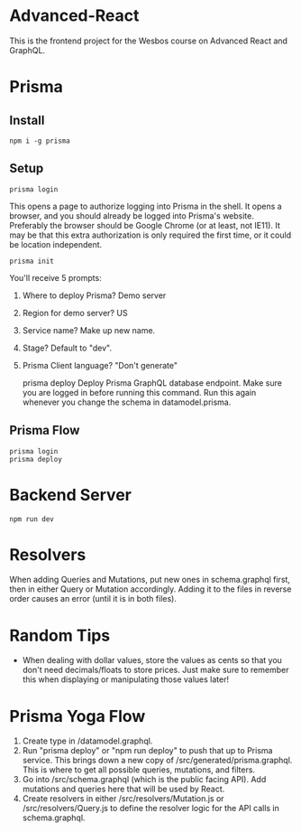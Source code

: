 # Advanced-React

This is the frontend project for the Wesbos course on Advanced React and GraphQL.

# Prisma
## Install
    npm i -g prisma

## Setup
    prisma login
This opens a page to authorize logging into Prisma in the shell. It opens a browser, and you should already be logged into Prisma's website. Preferably the browser should be Google Chrome (or at least, not IE11). It may be that this extra authorization is only required the first time, or it could be location independent.

    prisma init
You'll receive 5 prompts:
1. Where to deploy Prisma? Demo server
2. Region for demo server? US
3. Service name? Make up new name.
4. Stage? Default to "dev".
5. Prisma Client language? "Don't generate"

    prisma deploy
Deploy Prisma GraphQL database endpoint. Make sure you are logged in before running this command. Run this again whenever you change the schema in datamodel.prisma.

## Prisma Flow
    prisma login
    prisma deploy

# Backend Server
    npm run dev

# Resolvers
When adding Queries and Mutations, put new ones in schema.graphql first, then in either Query or Mutation accordingly. Adding it to the files in reverse order causes an error (until it is in both files).

# Random Tips
* When dealing with dollar values, store the values as cents so that you don't need decimals/floats to store prices. Just make sure to remember this when displaying or manipulating those values later!

# Prisma Yoga Flow
1. Create type in /datamodel.graphql.
2. Run "prisma deploy" or "npm run deploy" to push that up to Prisma service. This brings down a new copy of /src/generated/prisma.graphql. This is where to get all possible queries, mutations, and filters.
3. Go into /src/schema.graphql (which is the public facing API). Add mutations and queries here that will be used by React.
4. Create resolvers in either /src/resolvers/Mutation.js or /src/resolvers/Query.js to define the resolver logic for the API calls in schema.graphql.

